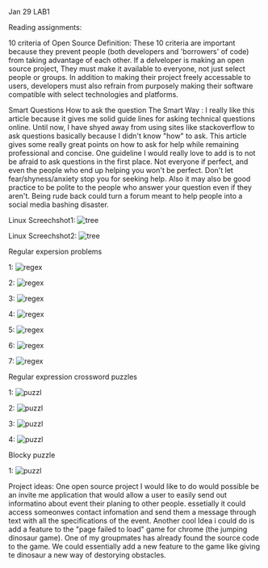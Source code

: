 Jan 29 LAB1


Reading assignments:

10 criteria of Open Source Definition: These 10 criteria are important because they prevent people 
(both developers and 'borrowers' of code) from taking advantage of each other. If a delveloper is making
an open source project, They must make it available to everyone, not just select people or groups. In addition
to making their project freely accessable to users, developers must also refrain from purposely making their software
compatible with select technologies and platforms. 

 Smart Questions How to ask the question The Smart Way :
 I really like this article because it gives me solid guide lines for asking technical questions online. Until now, I have shyed away from 
 using sites like stackoverflow to ask questions basically because I didn't know "how" to ask. This article gives some really great points
 on how to ask for help while remaining professional and concise. One guideline I would really love to add is to not be afraid to ask 
 questions in the first place. Not everyone if perfect, and even the people who end up helping you won't be perfect. Don't let 
 fear/shyness/anxiety stop you for seeking help. Also it may also be good practice to be polite to the people who answer your question 
 even if they aren't. Being rude back could turn a forum meant to help people into a social media bashing disaster. 
 
Linux Screechshot1: ![tree](https://raw.githubusercontent.com/erinjordan24/Tutorial/8b68553ff6a4256d2f2ce1b2f986fe43465c4be4/linux.PNG)


Linux Screechshot2: ![tree](https://raw.githubusercontent.com/erinjordan24/Photos/master/linux2.PNG)

Regular expersion problems

1: ![regex](https://raw.githubusercontent.com/erinjordan24/Photos/master/regexp1.PNG)

2: ![regex](https://raw.githubusercontent.com/erinjordan24/Photos/master/regexp2.PNG)

3: ![regex](https://raw.githubusercontent.com/erinjordan24/Photos/master/regexp3.PNG)

4: ![regex](https://raw.githubusercontent.com/erinjordan24/Photos/master/regexp4.PNG)

5: ![regex](https://raw.githubusercontent.com/erinjordan24/Photos/master/regexp5.PNG)

6: ![regex](https://raw.githubusercontent.com/erinjordan24/Photos/master/regexp6.PNG)

7: ![regex](https://raw.githubusercontent.com/erinjordan24/Photos/master/regexp7.PNG)

Regular expression crossword puzzles

1: ![puzzl](https://raw.githubusercontent.com/erinjordan24/Photos/master/PUZZLE1.PNG)


2: ![puzzl](https://raw.githubusercontent.com/erinjordan24/Photos/master/PUZZLE2.PNG)


3: ![puzzl](https://raw.githubusercontent.com/erinjordan24/Photos/master/PUZZLE3.PNG)


4: ![puzzl](https://raw.githubusercontent.com/erinjordan24/Photos/master/PUZZLE4.PNG)


Blocky puzzle

1: ![puzzl](https://raw.githubusercontent.com/erinjordan24/Photos/master/blockylab1.PNG)

Project ideas:
One open source project I would like to do would possible be an invite me application that would allow a user to easily send
out informatino about event their planing to other people. essetially it could access someonwes contact infomation and send them a message through text with all the specifications of the event. Another cool Idea i could do is add a feature to the "page failed to load" game for chrome (the jumping dinosaur game). One of my groupmates has already found the source code to the game. We could essentially add a new feature to the game like giving te dinosaur a new way of destorying obstacles. 


